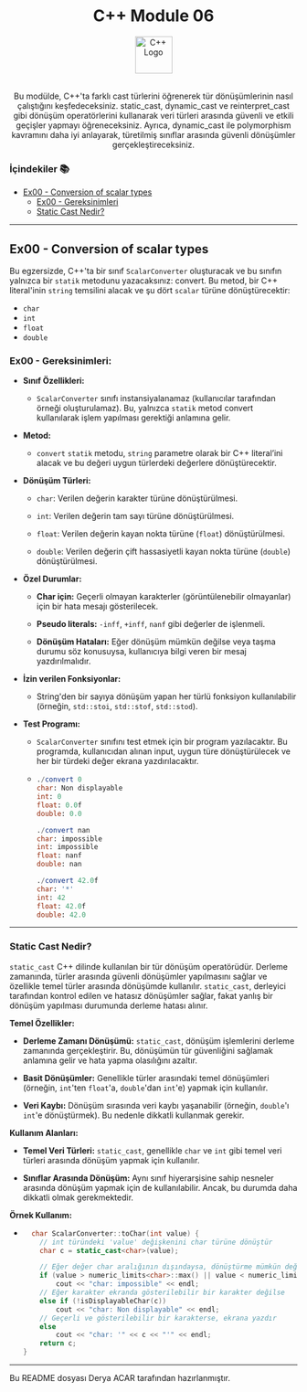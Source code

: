 <div align="center">
  <h1>C++ Module 06</h1> <img src="https://cdn-icons-png.flaticon.com/512/6132/6132222.png" alt="C++ Logo" width="65"></br></br>

</div>
<p align="center">
Bu modülde, C++'ta farklı cast türlerini öğrenerek tür dönüşümlerinin nasıl çalıştığını keşfedeceksiniz. static_cast, dynamic_cast ve reinterpret_cast gibi dönüşüm operatörlerini kullanarak veri türleri arasında güvenli ve etkili geçişler yapmayı öğreneceksiniz. Ayrıca, dynamic_cast ile polymorphism kavramını daha iyi anlayarak, türetilmiş sınıflar arasında güvenli dönüşümler gerçekleştireceksiniz.
</p>


### İçindekiler 📚
- [Ex00 - Conversion of scalar types](#conversion-of-scalar-types)
  - [Ex00 - Gereksinimleri](#ex00-gereksinimleri)
  - [Static Cast Nedir?](#static-cast-nedir)

---

<a name="conversion-of-scalar-types"></a>
## Ex00 - Conversion of scalar types

Bu egzersizde, C++'ta bir sınıf `ScalarConverter` oluşturacak ve bu sınıfın yalnızca bir `statik` metodunu yazacaksınız: convert. Bu metod, bir C++ literal'inin `string` temsilini alacak ve şu dört `scalar` türüne dönüştürecektir:

- `char`
- `int`
- `float`
- `double`

<a name="ex00-gereksinimleri"></a>
### Ex00 - Gereksinimleri:

- **Sınıf Özellikleri:**

  - `ScalarConverter` sınıfı instansiyalanamaz (kullanıcılar tarafından örneği oluşturulamaz). Bu, yalnızca `statik` metod convert kullanılarak işlem yapılması gerektiği anlamına gelir.

- **Metod:**
  
  - `convert` `statik` metodu, `string` parametre olarak bir C++ literal’ini alacak ve bu değeri uygun türlerdeki değerlere dönüştürecektir.

- **Dönüşüm Türleri:**

  - `char`: Verilen değerin karakter türüne dönüştürülmesi.

  - `int`: Verilen değerin tam sayı türüne dönüştürülmesi.

  - `float`: Verilen değerin kayan nokta türüne (`float`) dönüştürülmesi.

  - `double`: Verilen değerin çift hassasiyetli kayan nokta türüne (`double`) dönüştürülmesi.

- **Özel Durumlar:**

  - **Char için:** Geçerli olmayan karakterler (görüntülenebilir olmayanlar) için bir hata mesajı gösterilecek.

  - **Pseudo literals:** `-inff`, `+inff`, `nanf` gibi değerler de işlenmeli.

  - **Dönüşüm Hataları:** Eğer dönüşüm mümkün değilse veya taşma durumu söz konusuysa, kullanıcıya bilgi veren bir mesaj yazdırılmalıdır.

- **İzin verilen Fonksiyonlar:**

  - String'den bir sayıya dönüşüm yapan her türlü fonksiyon kullanılabilir (örneğin, `std::stoi`, `std::stof`, `std::stod`).

- **Test Programı:**

  - `ScalarConverter` sınıfını test etmek için bir program yazılacaktır. Bu programda, kullanıcıdan alınan input, uygun türe dönüştürülecek ve her bir türdeki değer ekrana yazdırılacaktır.

  - ```sql
    ./convert 0
    char: Non displayable
    int: 0
    float: 0.0f
    double: 0.0
    
    ./convert nan
    char: impossible
    int: impossible
    float: nanf
    double: nan
    
    ./convert 42.0f
    char: '*'
    int: 42
    float: 42.0f
    double: 42.0

    ```

---

<a name="static-cast-nedir"></a>
### Static Cast Nedir?

`static_cast` C++ dilinde kullanılan bir tür dönüşüm operatörüdür. Derleme zamanında, türler arasında güvenli dönüşümler yapılmasını sağlar ve özellikle temel türler arasında dönüşümde kullanılır. `static_cast`, derleyici tarafından kontrol edilen ve hatasız dönüşümler sağlar, fakat yanlış bir dönüşüm yapılması durumunda derleme hatası alınır.

**Temel Özellikler:**

- **Derleme Zamanı Dönüşümü:** `static_cast`, dönüşüm işlemlerini derleme zamanında gerçekleştirir. Bu, dönüşümün tür güvenliğini sağlamak anlamına gelir ve hata yapma olasılığını azaltır.

- **Basit Dönüşümler:** Genellikle türler arasındaki temel dönüşümleri (örneğin, `int`'ten `float`'a, `double`'dan `int`'e) yapmak için kullanılır.

- **Veri Kaybı:** Dönüşüm sırasında veri kaybı yaşanabilir (örneğin, `double`'ı `int`'e dönüştürmek). Bu nedenle dikkatli kullanmak gerekir.

**Kullanım Alanları:**

- **Temel Veri Türleri:** `static_cast`, genellikle `char` ve `int` gibi temel veri türleri arasında dönüşüm yapmak için kullanılır.

- **Sınıflar Arasında Dönüşüm:** Aynı sınıf hiyerarşisine sahip nesneler arasında dönüşüm yapmak için de kullanılabilir. Ancak, bu durumda daha dikkatli olmak gerekmektedir.

**Örnek Kullanım:**

- ```cpp
    char ScalarConverter::toChar(int value) {
      // int türündeki 'value' değişkenini char türüne dönüştür
      char c = static_cast<char>(value);
  
      // Eğer değer char aralığının dışındaysa, dönüştürme mümkün değil
      if (value > numeric_limits<char>::max() || value < numeric_limits<char>::min())
          cout << "char: impossible" << endl;
      // Eğer karakter ekranda gösterilebilir bir karakter değilse
      else if (!isDisplayableChar(c))
          cout << "char: Non displayable" << endl;
      // Geçerli ve gösterilebilir bir karakterse, ekrana yazdır
      else
          cout << "char: '" << c << "'" << endl;
      return c;
  }
  ```
  
---

Bu README dosyası Derya ACAR tarafından hazırlanmıştır.
